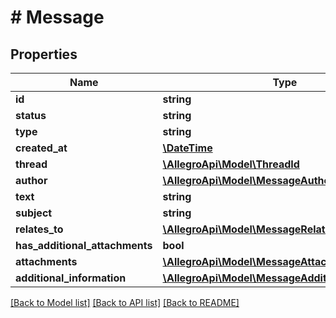 # # Message

## Properties

Name | Type | Description | Notes
------------ | ------------- | ------------- | -------------
**id** | **string** |  |
**status** | **string** |  |
**type** | **string** |  |
**created_at** | [**\DateTime**](\DateTime.md) |  |
**thread** | [**\AllegroApi\Model\ThreadId**](ThreadId.md) |  |
**author** | [**\AllegroApi\Model\MessageAuthor**](MessageAuthor.md) |  |
**text** | **string** |  |
**subject** | **string** |  | [optional]
**relates_to** | [**\AllegroApi\Model\MessageRelatedObject**](MessageRelatedObject.md) |  |
**has_additional_attachments** | **bool** |  |
**attachments** | [**\AllegroApi\Model\MessageAttachmentInfo[]**](MessageAttachmentInfo.md) |  |
**additional_information** | [**\AllegroApi\Model\MessageAdditionalInformation**](MessageAdditionalInformation.md) |  | [optional]

[[Back to Model list]](../../README.md#models) [[Back to API list]](../../README.md#endpoints) [[Back to README]](../../README.md)
